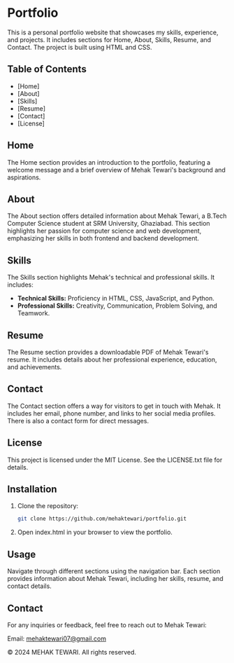 # Portfolio

This is a personal portfolio website that showcases my skills, experience, and projects. It includes sections for Home, About, Skills, Resume, and Contact. The project is built using HTML and CSS.

## Table of Contents

- [Home]
- [About]
- [Skills]
- [Resume]
- [Contact]
- [License]

## Home

The Home section provides an introduction to the portfolio, featuring a welcome message and a brief overview of Mehak Tewari's background and aspirations. 

## About

The About section offers detailed information about Mehak Tewari, a B.Tech Computer Science student at SRM University, Ghaziabad. This section highlights her passion for computer science and web development, emphasizing her skills in both frontend and backend development.

## Skills

The Skills section highlights Mehak's technical and professional skills. It includes:

- **Technical Skills:** Proficiency in HTML, CSS, JavaScript, and Python.
- **Professional Skills:** Creativity, Communication, Problem Solving, and Teamwork.

## Resume

The Resume section provides a downloadable PDF of Mehak Tewari's resume. It includes details about her professional experience, education, and achievements.

## Contact

The Contact section offers a way for visitors to get in touch with Mehak. It includes her email, phone number, and links to her social media profiles. There is also a contact form for direct messages.

## License

This project is licensed under the MIT License. See the LICENSE.txt file for details.


## Installation

1. Clone the repository:
   ```sh
   git clone https://github.com/mehaktewari/portfolio.git

2. Open index.html in your browser to view the portfolio.

## Usage

Navigate through different sections using the navigation bar. Each section provides information about Mehak Tewari, including her skills, resume, and contact details.

## Contact

For any inquiries or feedback, feel free to reach out to Mehak Tewari:

Email: mehaktewari07@gmail.com

© 2024 MEHAK TEWARI. All rights reserved.
